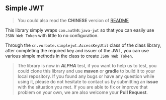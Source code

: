 ## Simple JWT

> You could also read the **CHINESE** version of [README](README_zh-CN.md)

This library simply wraps `com.auth0:java-jwt` so that you can easily use `JSON Web Token` with little to no 
configuration.

Through the `cn.vorbote.simplejwt.AccessKeyUtil` class of the class library, after completing the required key and 
issuer of the JWT, you can use various simple methods in the class to create `JSON Web Token`.

> The library is now in **_ALPHA_** test, if you want to help us to test, you could clone this library and use 
> **maven** or **gradle** to build it to your local repository. If you found any bugs or have any question while using 
> it, please do not hesitate to contact us by submitting an **issue** with the situation you met. If you are able to
> fix or improve that problem on your own, we are also welcome your **Pull Request**.